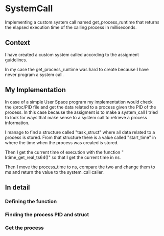 # SystemCall
Implementing a custom system call  named get_process_runtime that returns the elapsed execution time of the calling process in milliseconds.

## Context
I have created a custom system called according to the assigment guidelines.

In my case the get_process_runtime was hard to create because I have never program a system call. 

## My Implementation

In case of a simple User Space program my implementation would check the /proc/PID file and get the data related to a process given the PID of the process. In this case because the assigment is to make a system_call I tried to look for ways that make sense to a system call to retrieve a process information.

I manage to find a structure called "task_struct" where all data related to a process is stored. From that structure there is a value called "start_time" in where the time when the process was created is stored.

Then I get the current time of execution with the function " ktime_get_real_ts64()" so that I get the current time in ns.

Then I move the process_time to ns, compare the two and change them to ms and return the value to the system_call caller.

## In detail
### Defining the function


### Finding the process PID and struct


### Get the process 
